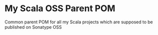 My Scala OSS Parent POM
=======================

Common parent POM for all my Scala projects which are supposed
to be published on Sonatype OSS
